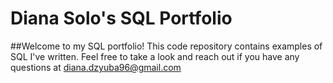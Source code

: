 # Diana Solo's SQL Portfolio

##Welcome to my SQL portfolio! This code repository contains examples of SQL I've written. Feel free to take a look and reach out if you have any questions at diana.dzyuba96@gmail.com
